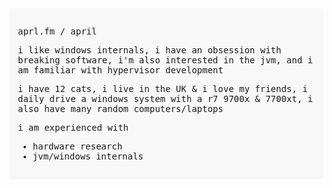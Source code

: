 <div style="font-family: monospace; background-color: #f8f8f8; padding: 15px; border-radius: 5px;">
  <p>aprl.fm / april</p>
  
  <p>i like windows internals, i have an obsession with breaking software, i'm also interested in the jvm, and i am familiar with hypervisor development</p>
  
  <p>i have 12 cats, i live in the UK & i love my friends, i daily drive a windows system with a r7 9700x & 7700xt, i also have many random computers/laptops</p>
  
  <p>i am experienced with</p>
  <ul>
    <li>hardware research</li>
    <li>jvm/windows internals</li>
  </ul>
</div>
